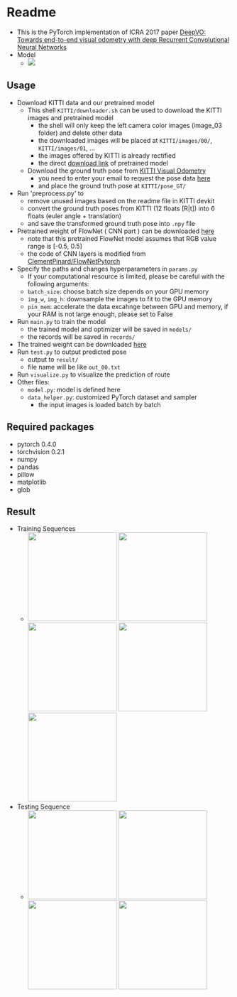 # Readme
- This is the PyTorch implementation of ICRA 2017 paper [DeepVO: Towards end-to-end visual odometry with deep Recurrent Convolutional Neural Networks](https://ieeexplore.ieee.org/document/7989236/)
- Model
    - ![](https://imgur.com/vo0vXgk.png)

## Usage
- Download KITTI data and our pretrained model
	- This shell ```KITTI/downloader.sh``` can be used to download the KITTI images and pretrained model
		- the shell will only keep the left camera color images (image_03 folder) and delete other data
		- the downloaded images will be placed at ```KITTI/images/00/```, ```KITTI/images/01```, ...
		- the images offered by KITTI is already rectified
		- the direct [download link](https://www.polybox.ethz.ch/index.php/s/90OlHg6KWBzG6gR) of pretrained model
	- Download the ground truth pose from [KITTI Visual Odometry](http://www.cvlibs.net/datasets/kitti/eval_odometry.php)
		- you need to enter your email to request the pose data [here](http://www.cvlibs.net/download.php?file=data_odometry_poses.zip)
		- and place the ground truth pose at ```KITTI/pose_GT/```
- Run 'preprocess.py' to 
    - remove unused images based on the readme file in KITTI devkit
    - convert the ground truth poses from KITTI (12 floats [R|t]) into 6 floats (euler angle + translation)
    - and save the transformed ground truth pose into ```.npy``` file
- Pretrained weight of FlowNet ( CNN part ) can be downloaded [here](https://drive.google.com/drive/folders/0B5EC7HMbyk3CbjFPb0RuODI3NmM)
	- note that this pretrained FlowNet model assumes that RGB value range is [-0.5, 0.5]
	- the code of CNN layers is modified from [ClementPinard/FlowNetPytorch](https://github.com/ClementPinard/FlowNetPytorch)
- Specify the paths and changes hyperparameters in ```params.py```
	- If your computational resource is limited, please be careful with the following arguments:
	- ```batch_size```: choose batch size depends on your GPU memory
	- ```img_w```, ```img_h```: downsample the images to fit to the GPU memory
	- ```pin_mem```: accelerate the data excahnge between GPU and memory, if your RAM is not large enough, please set to False
- Run ```main.py``` to train the model
	- the trained model and optimizer will be saved in ```models/```
	- the records will be saved in ```records/```
- The trained weight can be downloaded [here](https://drive.google.com/drive/folders/1Zb6wObjdZ2lvhM07pgvJGhoZgJKFJMOa?usp=sharing)
- Run ```test.py``` to output predicted pose
	- output to ```result/```
	- file name will be like ``out_00.txt``
- Run ```visualize.py``` to visualize the prediction of route
- Other files:
	- ```model.py```: model is defined here
	- ```data_helper.py```: customized PyTorch dataset and sampler
		- the input images is loaded batch by batch
	
	
## Required packages
- pytorch 0.4.0
- torchvision 0.2.1
- numpy
- pandas
- pillow
- matplotlib
- glob


## Result
- Training Sequences
	- <img src="https://i.imgur.com/HQKW42J.png" width="200" height="200"> <img src="https://i.imgur.com/LQj8T8G.png" width="200" height="200"> <img src="https://i.imgur.com/I2Y35Pl.png" width="200" height="200"> <img src="https://i.imgur.com/XgVLtjN.png" width="200" height="200"> <img src="https://i.imgur.com/uuFUbdz.png" width="200" height="200"> 
- Testing Sequence
	- <img src="https://i.imgur.com/eAfHI6N.png" width="200" height="200"> <img src="https://i.imgur.com/LgNSvjB.png" width="200" height="200"><img src="https://i.imgur.com/6OnEjci.png" width="200" height="200"> <img src="https://i.imgur.com/VlL6LH9.png" width="200" height="200">


